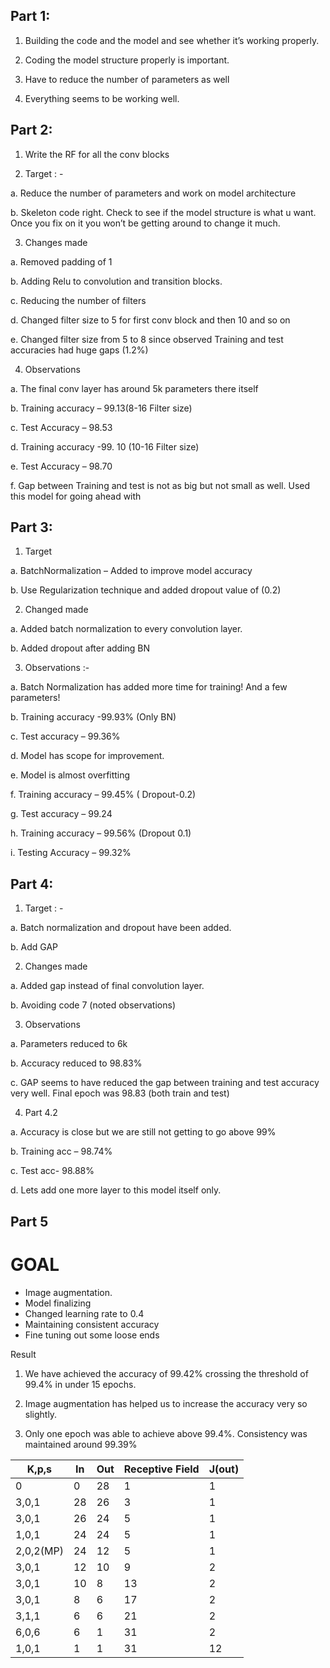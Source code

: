 ## Part 1:

1)	Building the code and the model and see whether it’s working properly. 

2)	Coding the model structure properly is important.

3)	 Have to reduce the number of parameters as well

4)	Everything seems to be working well.



## Part 2: 

1)	Write the RF for all the conv blocks

2)	Target : - 

a.	Reduce the number of parameters and work on model architecture

b.	Skeleton code right. Check to see if the model structure is what u want. Once you fix on it you won’t be getting around to change it much.

3)	Changes made

a.	Removed padding of 1

b.	Adding Relu to convolution and transition blocks.

c.	Reducing the number of filters

d.	Changed filter size to 5 for first conv block and then 10 and so on

e.	Changed filter size from 5 to 8 since observed Training and test accuracies had huge gaps (1.2%)

4)	Observations 

a.	The final conv layer has around 5k parameters there itself

b.	Training accuracy – 99.13(8-16 Filter size)

c.	Test Accuracy – 98.53

d.	Training accuracy -99. 10  (10-16 Filter size)

e.	Test Accuracy – 98.70 

f.	Gap between Training and test is not as big but not small as well. Used this model for going ahead with



## Part 3: 

1)	Target

a.	BatchNormalization – Added to improve model accuracy

b.	Use Regularization technique and added dropout value of (0.2)

2)	Changed made

a.	Added batch normalization to every convolution layer.

b.	Added dropout after adding BN



3)	Observations :-

a.	Batch Normalization has added more time for training! And a few parameters!

b.	Training accuracy -99.93% (Only BN)

c.	Test accuracy – 99.36%

d.	Model has scope for improvement.

e.	Model is almost overfitting

f.	Training accuracy – 99.45% ( Dropout-0.2)

g.	Test accuracy – 99.24

h.	Training accuracy – 99.56% (Dropout 0.1)

i.	Testing Accuracy – 99.32% 





## Part 4:

1)	Target : -

a.	Batch normalization and dropout have been added. 

b.	Add GAP 

2)	Changes made

a.	Added gap instead of final convolution layer.

b.	Avoiding code 7 (noted observations)

3)	Observations

a.	Parameters reduced to 6k

b.	Accuracy reduced to 98.83%

c.	GAP seems to have reduced the gap between training and test accuracy very well. Final epoch was 98.83 (both train and test)

4)	Part 4.2

a.	Accuracy is close but we are still not getting to go above 99%

b.	Training acc – 98.74%

c.	Test acc- 98.88%

d.	Lets add one more layer to this model itself only.

## Part 5

# GOAL
*   Image augmentation. 
*   Model finalizing 
*   Changed learning rate to 0.4
*   Maintaining consistent accuracy 
*   Fine tuning out some loose ends

Result 

1) We have achieved the accuracy of 99.42% crossing the threshold of 99.4% in under 15 epochs.

2) Image augmentation has helped us to increase the accuracy very so slightly.

3) Only one epoch was able to achieve above 99.4%. Consistency was maintained around 99.39%




| K,p,s     	| In 	| Out 	| Receptive Field 	| J(out) 	|
|-----------	|----	|-----	|-----------------	|--------	|
| 0         	| 0  	| 28  	| 1               	| 1      	|
| 3,0,1     	| 28 	| 26  	| 3               	| 1      	|
| 3,0,1     	| 26 	| 24  	| 5               	| 1      	|
| 1,0,1     	| 24 	| 24  	| 5               	| 1      	|
| 2,0,2(MP) 	| 24 	| 12  	| 5               	| 1      	|
| 3,0,1     	| 12 	| 10  	| 9               	| 2      	|
| 3,0,1     	| 10 	| 8   	| 13              	| 2      	|
| 3,0,1     	| 8  	| 6   	| 17              	| 2      	|
| 3,1,1     	| 6  	| 6   	| 21              	| 2      	|
| 6,0,6     	| 6  	| 1   	| 31              	| 2      	|
| 1,0,1     	| 1  	| 1   	| 31              	| 12     	|

